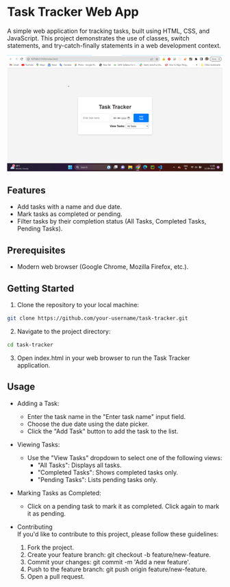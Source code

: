 # Task Tracker Web App

A simple web application for tracking tasks, built using HTML, CSS, and JavaScript. This project demonstrates the use of classes, switch statements, and try-catch-finally statements in a web development context.

![Task Tracker Screenshot](screenshot.png)

## Features

- Add tasks with a name and due date.
- Mark tasks as completed or pending.
- Filter tasks by their completion status (All Tasks, Completed Tasks, Pending Tasks).

## Prerequisites

- Modern web browser (Google Chrome, Mozilla Firefox, etc.).

## Getting Started

1. Clone the repository to your local machine:

```bash  
git clone https://github.com/your-username/task-tracker.git  
```  

2. Navigate to the project directory:

```bash  
cd task-tracker  
```  

3. Open index.html in your web browser to run the Task Tracker application.

## Usage
* Adding a Task:  
    * Enter the task name in the "Enter task name" input field.  
    * Choose the due date using the date picker.
    * Click the "Add Task" button to add the task to the list.  

* Viewing Tasks:  
    * Use the "View Tasks" dropdown to select one of the following views:  
        * "All Tasks": Displays all tasks.  
        * "Completed Tasks": Shows completed tasks only.  
        * "Pending Tasks": Lists pending tasks only.  

* Marking Tasks as Completed:  
    * Click on a pending task to mark it as completed. Click again to mark it as pending.  

* Contributing  
    If you'd like to contribute to this project, please follow these guidelines:  

    1. Fork the project.  
    2. Create your feature branch: git checkout -b feature/new-feature.  
    3. Commit your changes: git commit -m 'Add a new feature'.  
    4. Push to the feature branch: git push origin feature/new-feature.  
    5. Open a pull request.  
